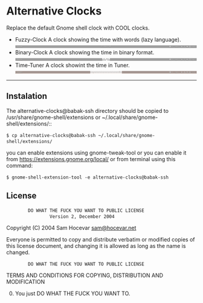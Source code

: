 # Alternative Clocks
Replace the default Gnome shell clock with COOL clocks.

* Fuzzy-Clock
A clock showing the time with words (lazy language).
![Fuzzy Clock](fuzzy_clock.png)
* Binary-Clock
A clock showing the time in binary format.
![Binary Clock](binary_clock.png)
* Time-Tuner
A clock showint the time in Tuner. 
![Time Tuner](time_tuner.png)


***
## Instalation
The alternative-clocks@babak-ssh directory should be copied to
/usr/share/gnome-shell/extensions or ~/.local/share/gnome-shell/extensions/::

    $ cp alternative-clocks@babak-ssh ~/.local/share/gnome-shell/extensions/

you can enable extensions using gnome-tweak-tool or you can enable it from https://extensions.gnome.org/local/ or from terminal using this command:

    $ gnome-shell-extension-tool -e alternative-clocks@babak-ssh


## License
            DO WHAT THE FUCK YOU WANT TO PUBLIC LICENSE
                    Version 2, December 2004

 Copyright (C) 2004 Sam Hocevar <sam@hocevar.net>

 Everyone is permitted to copy and distribute verbatim or modified
 copies of this license document, and changing it is allowed as long
 as the name is changed.

            DO WHAT THE FUCK YOU WANT TO PUBLIC LICENSE
   TERMS AND CONDITIONS FOR COPYING, DISTRIBUTION AND MODIFICATION

  0. You just DO WHAT THE FUCK YOU WANT TO.

